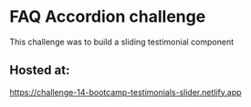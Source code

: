 # FAQ Accordion challenge
This challenge was to build a sliding testimonial component 

## Hosted at: 

https://challenge-14-bootcamp-testimonials-slider.netlify.app